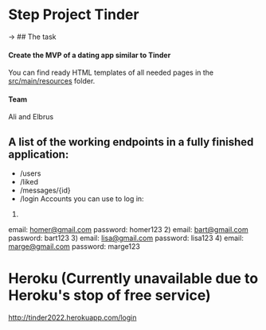 # Step Project Tinder
-> ## The task 

#### Create the MVP of a dating app similar to Tinder

You can find ready HTML templates of all needed pages in the [src/main/resources](/templates) folder.

#### Team

Ali and Elbrus

## A list of the working endpoints in a fully finished application:
- /users
- /liked
- /messages/{id}
- /login
Accounts you can use to log in:
1)
email: homer@gmail.com
password: homer123
2) 
email: bart@gmail.com
password: bart123
3)
email: lisa@gmail.com
password: lisa123
4)
email: marge@gmail.com
password: marge123

# Heroku (Currently unavailable due to Heroku's stop of free service)
http://tinder2022.herokuapp.com/login
